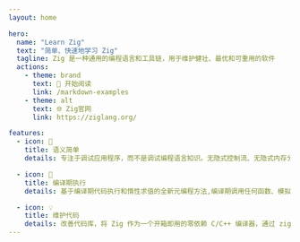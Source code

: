 ```yaml
---
layout: home

hero:
  name: "Learn Zig"
  text: "简单、快速地学习 Zig"
  tagline: Zig 是一种通用的编程语言和工具链，用于维护健壮、最优和可重用的软件
  actions:
    - theme: brand
      text: 📖 开始阅读
      link: /markdown-examples
    - theme: alt
      text: 🌐 Zig官网
      link: https://ziglang.org/

features:
  - icon: 📝
    title: 语义简单
    details: 专注于调试应用程序，而不是调试编程语言知识。无隐式控制流、无隐式内存分配、无预处理器和宏

  - icon: 🚀
    title: 编译期执行
    details: 基于编译期代码执行和惰性求值的全新元编程方法,编译期调用任何函数、模拟目标架构，无运行时开销将类型作为值进行操作

  - icon: 💡
    title: 维护代码
    details: 改善代码库，将 Zig 作为一个开箱即用的零依赖 C/C++ 编译器，通过 zig build 构建一致的编译环境，跨语言 LTO 默认启用
---
```

